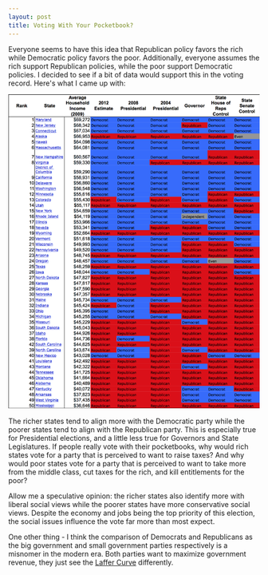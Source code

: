 ```yaml
---
layout: post
title: Voting With Your Pocketbook?
---
```


Everyone seems to have this idea that Republican policy favors the rich while Democratic policy favors the poor.  Additionally, everyone assumes the rich support Republican policies, while the poor support Democratic policies.  I decided to see if a bit of data would support this in the voting record.  Here's what I came up with:

![Ordered By Income](images/states.png)

The richer states tend to align more with the Democratic party while the poorer states tend to align with the Republican party.  This is especially true for Presidential elections, and a little less true for Governors and State Legislatures.  If people really vote with their pocketbooks, why would rich states vote for a party that is perceived to want to raise taxes?  And why would poor states vote for a party that is perceived to want to take more from the middle class, cut taxes for the rich, and kill entitlements for the poor?   

Allow me a speculative opinion: the richer states also identify more with liberal social views while the poorer states have more conservative social views.  Despite the economy and jobs being the top priority of this election, the social issues influence the vote far more than most expect.

One other thing - I think the comparison of Democrats and Republicans as the big government and small government parties respectively is a misnomer in the modern era.  Both parties want to maximize government revenue, they just see the [Laffer Curve](http://en.wikipedia.org/wiki/Laffer_curve) differently.